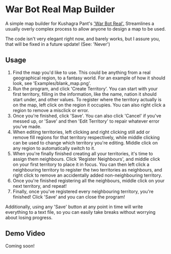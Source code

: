 # War Bot Real Map Builder
A simple map builder for Kushagra Pant's ['War Bot Real'.](https://kushagra-pant.github.io/war-bot) Streamlines a usually overly complex process to allow anyone to design a map to be used.

The code isn't very elegant right now, and barely works, but I assure you, that will be fixed in a future update! (See: 'Never')

## Usage
1. Find the map you'd like to use. This could be anything from a real geographical region, to a fantasy world. For an example of how it should look, see 'Examples/blank_map.png'.
2. Run the program, and click 'Create Territory'. You can start with your first territory, filling in the information, like the name, nation it should start under, and other values. To register where the territory actually is on the map, left click on the region it occupies. You can also right click a region to remove a misclick or error.
3. Once you're finished, click 'Save'. You can also click 'Cancel' if you've messed up, or 'Save' and then 'Edit Territory' to repair whatever error you've made.
4. When editing territories, left clicking and right clicking still add or remove fill regions for that territory respectively, while middle clicking can be used to change which territory you're editing. Middle click on any region to automatically switch to it.
5. When you're finally finished creating all your territories, it's time to assign them neighbours. Click 'Register Neighbours', and middle click on your first territory to place it in focus. You can then left click a neighbouring territory to register the two territories as neighbours, and right click to remove an accidentally added non-neighbouring territory. 
6. Once you're finished registering all the neighbours, middle click on your next territory, and repeat!
7. Finally, once you've registered every neighbouring territory, you're finished! Click 'Save' and you can close the program! 

Additionally, using any 'Save' button at any point in time will write everything to a text file, so you can easily take breaks without worrying about losing progress.

## Demo Video
Coming soon!
